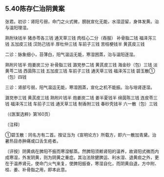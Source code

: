 ## 5.40陈存仁治阴黄案

张君。初诊：肾阳亏弱，命门之火式微，膀胱宣化无能，水湿逗留，身体发黄。治与温阳理湿。

熟附块钱半 猪赤苓各三钱 通天草三钱 肉桂心二分（吞服） 补骨脂二钱 福泽泻三钱 五加皮三钱 汉防己钱半 厚杜仲三钱 车前子三钱 苦桔梗钱半 黄芪皮三钱

二诊：脉象细小，苔薄白，阳气温运无能，寒湿困蒸，治与温阳逐湿。

熟附片钱半 炮姜炭三分 补骨脂三钱 潞党参二钱 黄芪皮三钱 海金砂（包）三钱 淡黄芩二钱 西茵陈三钱 五加皮三钱 车前子三钱 通天草三钱 福泽泻三钱 碧玉散①（包）四钱

三诊：肾部亏弱，阳气温运无能，寒湿困蒸，宣化之机不能振。治与培肾逐湿。

潞党参三钱 黄芪皮三钱 熟附片钱半 炮姜炭二钱 姜半夏钱半 绵茵陈三钱 连皮苓三钱 福泽泻三钱 车前子三钱 通天草三钱 制香附三钱 春砂壳钱半 六一散（包）三钱

（《医案选粹》第160页）

〔注释〕

①碧玉散：同名方有二首。按证当为《宣明论方》所载方，即六一散加青黛。治暑热目赤肿痛或口舌生疮者。

〔评按〕阴黄病在脾阳不振而寒湿郁蒸。然脾阳须赖肾阳的温养，故肾阳式微而内成寒湿，外发阴黄，则为阴黄之重症。其治法除健脾运、利水湿、退黄疸之外，更在于温养肾元，使命门火气来复，使脾阳振奋，寒湿自化，而阴黄自退，方中附、桂、姜、补骨脂之用，即本此意。

